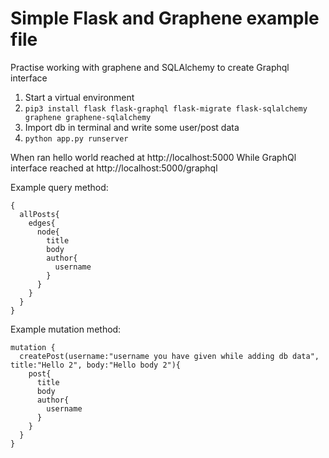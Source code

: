 # Simple Flask and Graphene example file
Practise working with graphene and SQLAlchemy to create Graphql interface

1. Start a virtual environment
2. `pip3 install flask flask-graphql flask-migrate flask-sqlalchemy graphene graphene-sqlalchemy`
3. Import db in terminal and write some user/post data
4. `python app.py runserver`

When ran hello world reached at http://localhost:5000
While GraphQl interface reached at http://localhost:5000/graphql

Example query method:
```
{
  allPosts{
    edges{
      node{
        title
        body
        author{
          username
        }
      }
    }
  }
}
```

Example mutation method:
```
mutation {
  createPost(username:"username you have given while adding db data", title:"Hello 2", body:"Hello body 2"){
    post{
      title
      body
      author{
        username
      }
    }
  }
}
```

